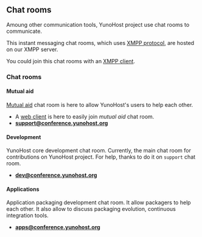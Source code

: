 ## Chat rooms

Amoung other communication tools, YunoHost project use chat rooms to communicate.

This instant messaging chat rooms, which uses [XMPP protocol](XMPP_en), are hosted on our XMPP server.

You could join this chat rooms with an [XMPP client](https://en.wikipedia.org/wiki/Comparison_of_instant_messaging_clients#XMPP-related_features).

### Chat rooms
#### Mutual aid
[Mutual aid](support_en) chat room is here to allow YunoHost's users to help each other.

- A [web client](https://chat.yunohost.org) is here to easily join _mutual aid_ chat room.
- **[support@conference.yunohost.org](xmpp:support@conference.yunohost.org?join)**

#### Development
YunoHost core development chat room. Currently, the main chat room for contributions on YunoHost project.
For help, thanks to do it on `support` chat room.
- **[dev@conference.yunohost.org](xmpp:dev@conference.yunohost.org?join)**

#### Applications
Application packaging development chat room. It allow packagers to help each other.
It also allow to discuss packaging evolution, continuous integration tools.
- **[apps@conference.yunohost.org](xmpp:apps@conference.yunohost.org?join)**
